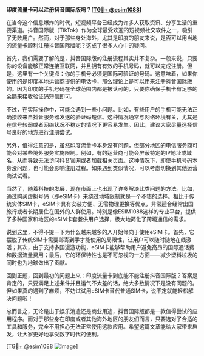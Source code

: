**印度流量卡可以注册抖音国际版吗？[[TG💪+ @esim1088](https://t.me/s/esim1088)]**

在当今这个信息爆炸的时代，短视频平台已经成为许多人获取资讯、分享生活的重要渠道。抖音国际版（TikTok）作为全球最受欢迎的短视频社交软件之一，吸引了无数用户。然而，对于那些身处海外，尤其是印度的朋友来说，是否可以用当地的流量卡顺利注册抖音国际版呢？这成了很多人心中的疑问。

首先，我们需要了解的是，抖音国际版的注册流程其实并不复杂。一般来说，只要你的设备能够正常连接互联网，并且拥有有效的手机号码，就可以完成注册。但是，这里有一个关键点：你的手机号必须是国际可验证的号码。这意味着，如果你使用的是印度本地运营商提供的电话卡，那么理论上是可以用来注册抖音国际版的。因为印度的手机号码在全球范围内都是被认可的，只要你确保手机卡有足够的余额来接收验证码短信即可。

不过，在实际操作中，可能会遇到一些小问题。比如，有些用户的手机可能无法正确接收来自抖音服务器发送的验证码短信。这种情况通常与网络环境有关，尤其是在信号较弱或者网络状况不稳定的情况下更容易发生。因此，建议大家尽量选择信号良好的地方进行注册尝试。

另外，值得注意的是，虽然印度流量卡本身没有问题，但部分地区的电信服务商可能会对某些境外服务实施限制。例如，有的运营商可能会屏蔽特定的IP地址或域名，从而导致无法访问抖音官网或者加载相关页面。这种情况下，即使手机号码本身没问题，也可能会影响注册过程。如果遇到类似情况，可以考虑切换到其他运营商试试看。

当然了，随着科技的发展，现在市面上也出现了许多解决此类问题的方法。比如，通过购买虚拟号码（即eSIM卡）来绕过地域限制就是一个不错的选择。相比于传统实体SIM卡，eSIM卡具有安装方便、无需物理更换等优点，非常适合经常出国旅行或者长期居住在国外的人群使用。特别是像ESIM1088这样的专业平台，提供了多种国家和地区的eSIM卡套餐供用户选择，极大地简化了跨境通信的需求。

说到这里，不得不提一下为什么越来越多的人开始倾向于使用eSIM卡。首先，它摆脱了传统SIM卡需要邮寄到手才能使用的局限性，让用户可以随时随地在线激活；其次，由于支持多国漫游功能，eSIM卡能够帮助用户避免高昂的国际通话费和数据流量费用；最后，它的环保特性也是不可忽视的一方面——减少塑料垃圾的同时也为地球做出了贡献。

回到正题，回到最初的问题上来：印度流量卡到底能不能注册抖音国际版？答案是肯定的，只要满足上述条件并且运气不太差的话，绝大多数情况下是没有问题的。但如果真的遇到了麻烦，不妨试试用eSIM卡替代普通SIM卡，说不定就能轻松解决问题啦！

总而言之，无论是出于娱乐消遣还是商业用途，抖音国际版都是一款值得尝试的应用程序。而对于那些身在印度或者其他海外地区的朋友们而言，只要选对了合适的工具和服务，完全不用担心无法正常使用这款应用。希望这篇文章能给大家带来启发，让大家更好地享受数字时代的便利。

[[TG💪+ @esim1088](https://t.me/s/esim1088) ![Image](https://i.postimg.cc/4NQfJmqS/Snipaste-2025-05-13-00-14-12.png)]